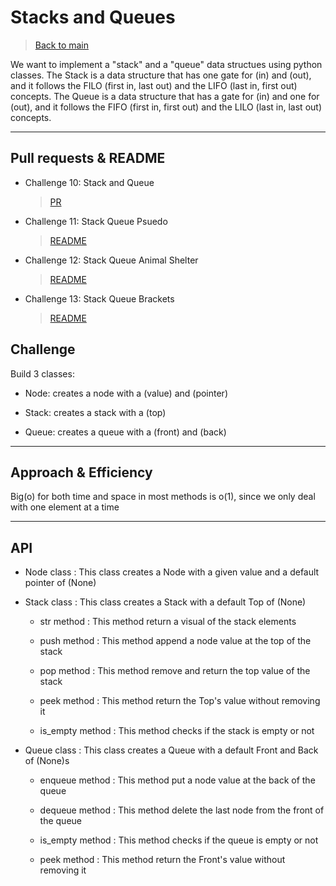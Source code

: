 # Stacks and Queues

> [Back to main](../README.md)

We want to implement a "stack" and a "queue" data structues using python classes. The Stack is a data structure that has one gate for (in) and (out), and it follows the FILO (first in, last out) and the LIFO (last in, first out) concepts. The Queue is a data structure that has a gate for (in) and one for (out), and it follows the FIFO (first in, first out) and the LILO (last in, last out) concepts.

---

## Pull requests & README

- Challenge 10: Stack and Queue
    
    > [PR](https://github.com/Mustfa1999/data-structures-and-algorithms/pull/9)

- Challenge 11: Stack Queue Psuedo
    
    > [README](./readme_files/stack_queue_psuedo/README.md)

- Challenge 12: Stack Queue Animal Shelter
    
    > [README](./readme_files/stack_queue_animal_shelter/README.md)

- Challenge 13: Stack Queue Brackets
    
    > [README](./readme_files/stack_queue_brackets/README.md)

## Challenge

Build 3 classes:

- Node: creates a node with a (value) and (pointer)

- Stack: creates a stack with a (top)

- Queue: creates a queue with a (front) and (back)

---

## Approach & Efficiency

Big(o) for both time and space in most methods is o(1), since we only deal with one element at a time

---

## API

- Node class : This class creates a Node with a given value and 
    a default pointer of (None)

- Stack class : This class creates a Stack with a default Top of (None)

    - str method : This method return a visual of the stack elements

    - push method : This method append a node value at the top of the stack

    - pop method : This method remove and return the top value of the stack

    - peek method : This method return the Top's value without removing it

    - is_empty method : This method checks if the stack is empty or not

- Queue class : This class creates a Queue with a default Front and Back of (None)s

    - enqueue method : This method put a node value at the back of the queue

    - dequeue method : This method delete the last node from the front of the queue

    - is_empty method : This method checks if the queue is empty or not

    - peek method : This method return the Front's value without removing it



